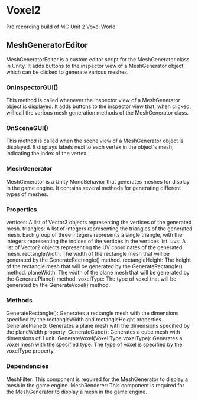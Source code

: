 # Voxel2
Pre recording build of MC Unit 2 Voxel World


## MeshGeneratorEditor
MeshGeneratorEditor is a custom editor script for the MeshGenerator class in Unity. It adds buttons to the inspector view of a MeshGenerator object, which can be clicked to generate various meshes.

### OnInspectorGUI()
This method is called whenever the inspector view of a MeshGenerator object is displayed. It adds buttons to the inspector view that, when clicked, will call the various mesh generation methods of the MeshGenerator class.

### OnSceneGUI()
This method is called when the scene view of a MeshGenerator object is displayed. It displays labels next to each vertex in the object's mesh, indicating the index of the vertex.

### MeshGenerator
MeshGenerator is a Unity MonoBehavior that generates meshes for display in the game engine. It contains several methods for generating different types of meshes.

### Properties
vertices: A list of Vector3 objects representing the vertices of the generated mesh.
triangles: A list of integers representing the triangles of the generated mesh. Each group of three integers represents a single triangle, with the integers representing the indices of the vertices in the vertices list.
uvs: A list of Vector2 objects representing the UV coordinates of the generated mesh.
rectangleWidth: The width of the rectangle mesh that will be generated by the GenerateRectangle() method.
rectangleHeight: The height of the rectangle mesh that will be generated by the GenerateRectangle() method.
planeWidth: The width of the plane mesh that will be generated by the GeneratePlane() method.
voxelType: The type of voxel that will be generated by the GenerateVoxel() method.
### Methods
GenerateRectangle(): Generates a rectangle mesh with the dimensions specified by the rectangleWidth and rectangleHeight properties.
GeneratePlane(): Generates a plane mesh with the dimensions specified by the planeWidth property.
GenerateCube(): Generates a cube mesh with dimensions of 1 unit.
GenerateVoxel(Voxel.Type voxelType): Generates a voxel mesh with the specified type. The type of voxel is specified by the voxelType property.
### Dependencies
MeshFilter: This component is required for the MeshGenerator to display a mesh in the game engine.
MeshRenderer: This component is required for the MeshGenerator to display a mesh in the game engine.
